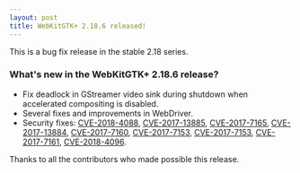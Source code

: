 ```yaml
---
layout: post
title: WebKitGTK+ 2.18.6 released!
---
```


This is a bug fix release in the stable 2.18 series.

### What's new in the WebKitGTK+ 2.18.6 release?

 - Fix deadlock in GStreamer video sink during shutdown when accelerated compositing is disabled.
 - Several fixes and improvements in WebDriver.
 - Security fixes: [CVE-2018-4088](https://cve.mitre.org/cgi-bin/cvename.cgi?name=CVE-2018-4088), [CVE-2017-13885](https://cve.mitre.org/cgi-bin/cvename.cgi?name=CVE-2017-13885), [CVE-2017-7165](https://cve.mitre.org/cgi-bin/cvename.cgi?name=CVE-2017-7165), [CVE-2017-13884](https://cve.mitre.org/cgi-bin/cvename.cgi?name=CVE-2017-13884), [CVE-2017-7160](https://cve.mitre.org/cgi-bin/cvename.cgi?name=CVE-2017-7160),
   [CVE-2017-7153](https://cve.mitre.org/cgi-bin/cvename.cgi?name=CVE-2017-7153), [CVE-2017-7153](https://cve.mitre.org/cgi-bin/cvename.cgi?name=CVE-2017-7153), [CVE-2017-7161](https://cve.mitre.org/cgi-bin/cvename.cgi?name=CVE-2017-7161), [CVE-2018-4096](https://cve.mitre.org/cgi-bin/cvename.cgi?name=CVE-2018-4096).

Thanks to all the contributors who made possible this release.
